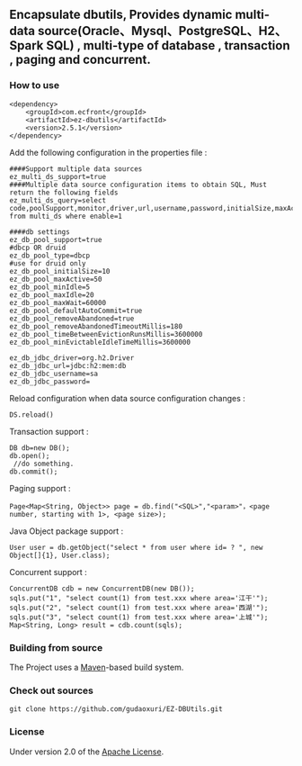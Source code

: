 ## Encapsulate dbutils, Provides dynamic multi-data source(Oracle、Mysql、PostgreSQL、H2、Spark SQL) , multi-type of database , transaction , paging  and concurrent.

### How to use

    <dependency>
        <groupId>com.ecfront</groupId>
        <artifactId>ez-dbutils</artifactId>
        <version>2.5.1</version>
    </dependency>

Add the following configuration in the properties file  :

    ####Support multiple data sources
    ez_multi_ds_support=true
    ####Multiple data source configuration items to obtain SQL, Must return the following fields
    ez_multi_ds_query=select code,poolSupport,monitor,driver,url,username,password,initialSize,maxActive,minIdle,maxIdle,maxWait,autoCommit,rmAbandoned,rmAbandonedTimeout,betweenEvictionRuns,minEvictableIdle from multi_ds where enable=1

    ####db settings
    ez_db_pool_support=true
    #dbcp OR druid
    ez_db_pool_type=dbcp
    #use for druid only
    ez_db_pool_initialSize=10
    ez_db_pool_maxActive=50
    ez_db_pool_minIdle=5
    ez_db_pool_maxIdle=20
    ez_db_pool_maxWait=60000
    ez_db_pool_defaultAutoCommit=true
    ez_db_pool_removeAbandoned=true
    ez_db_pool_removeAbandonedTimeoutMillis=180
    ez_db_pool_timeBetweenEvictionRunsMillis=3600000
    ez_db_pool_minEvictableIdleTimeMillis=3600000

    ez_db_jdbc_driver=org.h2.Driver
    ez_db_jdbc_url=jdbc:h2:mem:db
    ez_db_jdbc_username=sa
    ez_db_jdbc_password=

Reload configuration when data source configuration changes :

    DS.reload()

Transaction support :

    DB db=new DB();
    db.open();
     //do something.
    db.commit();

Paging support :

`Page<Map<String, Object>> page = db.find("<SQL>","<param>"，<page number, starting with 1>, <page size>);`

Java Object package support :

`User user = db.getObject("select * from user where id= ? ", new Object[]{1}, User.class);`

Concurrent support :

    ConcurrentDB cdb = new ConcurrentDB(new DB());
    sqls.put("1", "select count(1) from test.xxx where area='江干'");
    sqls.put("2", "select count(1) from test.xxx where area='西湖'");
    sqls.put("3", "select count(1) from test.xxx where area='上城'");
    Map<String, Long> result = cdb.count(sqls);

### Building from source
The Project uses a [Maven][]-based build system.

### Check out sources
`git clone https://github.com/gudaoxuri/EZ-DBUtils.git`

### License

Under version 2.0 of the [Apache License][].

[Apache License]: http://www.apache.org/licenses/LICENSE-2.0

[Maven]:http://maven.apache.org/
